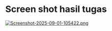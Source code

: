 # Screen shot hasil tugas 
[![Screenshot-2025-09-01-105422.png](https://i.postimg.cc/zGvntQmV/Screenshot-2025-09-01-105422.png)](https://postimg.cc/9D3RzJQh)
